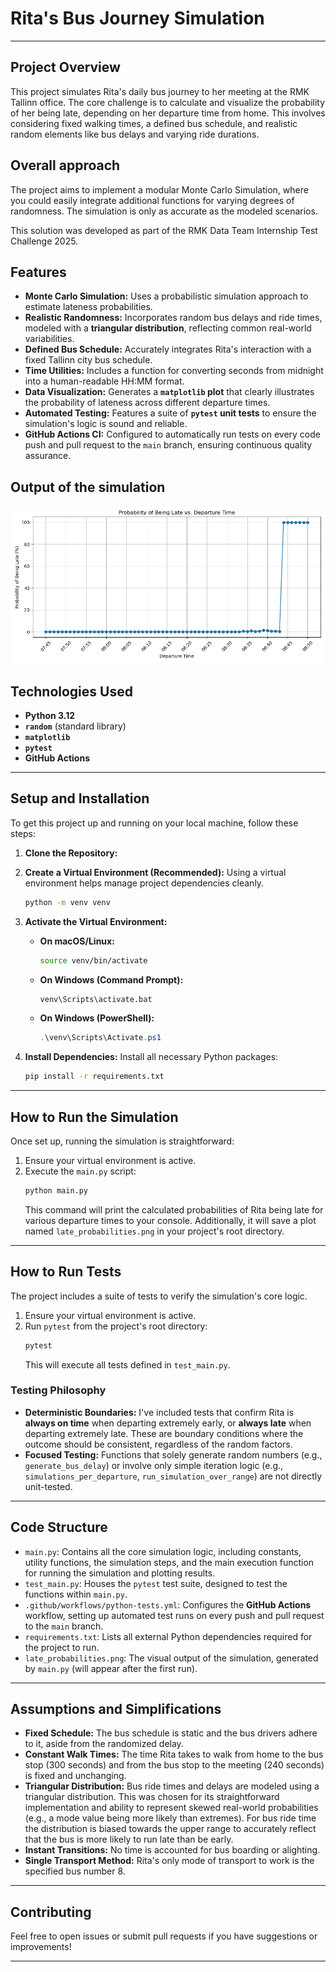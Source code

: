 # Rita's Bus Journey Simulation

---

##  Project Overview

This project simulates Rita's daily bus journey to her meeting at the RMK Tallinn office. The core challenge is to calculate and visualize the probability of her being late, depending on her departure time from home. This involves considering fixed walking times, a defined bus schedule, and realistic random elements like bus delays and varying ride durations.

## Overall approach

The project aims to implement a modular Monte Carlo Simulation, where you could easily integrate additional functions for varying degrees of randomness.
The simulation is only as accurate as the modeled scenarios.


This solution was developed as part of the RMK Data Team Internship Test Challenge 2025.

##  Features

* **Monte Carlo Simulation:** Uses a probabilistic simulation approach to estimate lateness probabilities.
* **Realistic Randomness:** Incorporates random bus delays and ride times, modeled with a **triangular distribution**, reflecting common real-world variabilities.
* **Defined Bus Schedule:** Accurately integrates Rita's interaction with a fixed Tallinn city bus schedule.
* **Time Utilities:** Includes a function for converting seconds from midnight into a human-readable HH:MM format.
* **Data Visualization:** Generates a **`matplotlib` plot** that clearly illustrates the probability of lateness across different departure times.
* **Automated Testing:** Features a suite of **`pytest` unit tests** to ensure the simulation's logic is sound and reliable.
* **GitHub Actions CI:** Configured to automatically run tests on every code push and pull request to the `main` branch, ensuring continuous quality assurance.

## Output of the simulation

![Probability of Being Late vs. Departure Time](late_probabilities.png)

##  Technologies Used

* **Python 3.12**
* **`random`** (standard library)
* **`matplotlib`**
* **`pytest`**
* **GitHub Actions**

---

##  Setup and Installation

To get this project up and running on your local machine, follow these steps:

1.  **Clone the Repository:**

2.  **Create a Virtual Environment (Recommended):**
    Using a virtual environment helps manage project dependencies cleanly.
    ```bash
    python -m venv venv
    ```

3.  **Activate the Virtual Environment:**

    * **On macOS/Linux:**
        ```bash
        source venv/bin/activate
        ```
    * **On Windows (Command Prompt):**
        ```bash
        venv\Scripts\activate.bat
        ```
    * **On Windows (PowerShell):**
        ```powershell
        .\venv\Scripts\Activate.ps1
        ```

4.  **Install Dependencies:**
    Install all necessary Python packages:
    ```bash
    pip install -r requirements.txt
    ```

---

##  How to Run the Simulation

Once set up, running the simulation is straightforward:

1.  Ensure your virtual environment is active.
2.  Execute the `main.py` script:
    ```bash
    python main.py
    ```
    This command will print the calculated probabilities of Rita being late for various departure times to your console. Additionally, it will save a plot named `late_probabilities.png` in your project's root directory.

---

##  How to Run Tests

The project includes a suite of tests to verify the simulation's core logic.

1.  Ensure your virtual environment is active.
2.  Run `pytest` from the project's root directory:
    ```bash
    pytest
    ```
    This will execute all tests defined in `test_main.py`.

### Testing Philosophy

* **Deterministic Boundaries:** I've included tests that confirm Rita is **always on time** when departing extremely early, or **always late** when departing extremely late. These are boundary conditions where the outcome should be consistent, regardless of the random factors.
* **Focused Testing:** Functions that solely generate random numbers (e.g., `generate_bus_delay`) or involve only simple iteration logic (e.g., `simulations_per_departure`, `run_simulation_over_range`) are not directly unit-tested.

---

##  Code Structure

* `main.py`: Contains all the core simulation logic, including constants, utility functions, the simulation steps, and the main execution function for running the simulation and plotting results.
* `test_main.py`: Houses the `pytest` test suite, designed to test the functions within `main.py`.
* `.github/workflows/python-tests.yml`: Configures the **GitHub Actions** workflow, setting up automated test runs on every push and pull request to the `main` branch.
* `requirements.txt`: Lists all external Python dependencies required for the project to run.
* `late_probabilities.png`: The visual output of the simulation, generated by `main.py` (will appear after the first run).

---

##  Assumptions and Simplifications

* **Fixed Schedule:** The bus schedule is static and the bus drivers adhere to it, aside from the randomized delay.
* **Constant Walk Times:** The time Rita takes to walk from home to the bus stop (300 seconds) and from the bus stop to the meeting (240 seconds) is fixed and unchanging.
* **Triangular Distribution:** Bus ride times and delays are modeled using a triangular distribution. This was chosen for its straightforward implementation and ability to represent skewed real-world probabilities (e.g., a mode value being more likely than extremes). For bus ride time the distribution is biased towards the upper range to accurately reflect that the bus is more likely to run late than be early.
* **Instant Transitions:** No time is accounted for bus boarding or alighting.
* **Single Transport Method:** Rita's only mode of transport to work is the specified bus number 8.

---

##  Contributing

Feel free to open issues or submit pull requests if you have suggestions or improvements!

---


